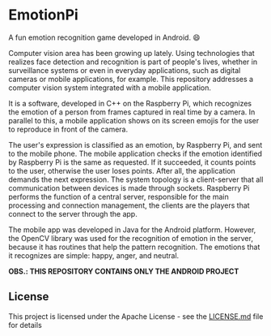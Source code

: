 # EmotionPi
A fun emotion recognition game developed in Android. :smile:

Computer vision area has been growing up lately. Using technologies that realizes face detection and recognition is part of people's lives, whether in surveillance systems or even in everyday applications, such as digital cameras or mobile applications, for example. This repository addresses a computer vision system integrated with a mobile application. 

It is a software, developed in C++ on the Raspberry Pi, which recognizes the emotion of a person from frames captured in real time by a camera. In parallel to this, a mobile application shows on its screen emojis for the user to reproduce in front of the camera.

The user's expression is classified as an emotion, by Raspberry Pi, and sent to the mobile phone. The mobile application checks if the emotion identified by Raspberry Pi is the same as requested. If it succeeded, it counts points to the user, otherwise the user loses points. After all, the application demands the next expression. The system topology is a client-server that all communication between devices is made through sockets. Raspberry Pi performs the function of a central server, responsible for the main processing and connection management, the clients are the players that connect to the server through the app.

The mobile app was developed in Java for the Android platform. However, the OpenCV library was used for the recognition of emotion in the server, because it has routines that help the pattern recognition. The emotions that it recognizes are simple: happy, anger, and neutral.

**OBS.: THIS REPOSITORY CONTAINS ONLY THE ANDROID PROJECT**

## License

This project is licensed under the Apache License - see the [LICENSE.md](LICENSE.md) file for details
